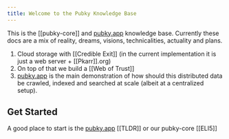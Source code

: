 ```yaml
---
title: Welcome to the Pubky Knowledge Base
---
```


This is the [[pubky-core]] and [pubky.app](Pubky%20App.md) knowledge base. Currently these docs are a mix of reality, dreams, visions, technicalities, actuality and plans.

1. Cloud storage with [[Credible Exit]] (in the current implementation it is just a web server + [[Pkarr]].org)
2. On top of that we build a [[Web of Trust]]
3. [pubky.app](Pubky%20App.md) is the main demonstration of how should this distributed data be crawled, indexed and searched at scale (albeit at a centralized setup).

## Get Started

A good place to start is the [pubky.app](Pubky%20App.md) [[TLDR]] or our pubky-core [[ELI5]]

